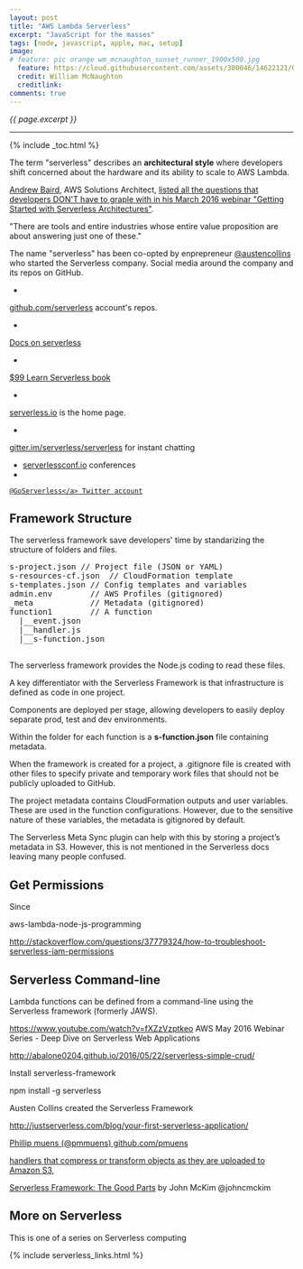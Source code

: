 ```yaml
---
layout: post
title: "AWS Lambda Serverless"
excerpt: "JavaScript for the masses"
tags: [node, javascript, apple, mac, setup]
image:
# feature: pic orange wm_mcnaughton_sunset_runner_1900x500.jpg
  feature: https://cloud.githubusercontent.com/assets/300046/14622121/097d7550-0585-11e6-9543-27d45c2487c2.jpg
  credit: William McNaughton
  creditlink: 
comments: true
---
```

<i>{{ page.excerpt }}</i>
<hr />

{% include _toc.html %}

The term "serverless" describes an <strong>architectural style</strong> 
where developers shift concerned about the hardware and its ability to scale to AWS Lambda.

<a target="_blank" href="https://www.linkedin.com/in/andrew-baird-2bb7324a">
Andrew Baird</a>, AWS Solutions Architect, 
<a target="_blank" href="https://www.youtube.com/watch?v=O2GQRC0sVA8&t=5m22s">
listed all the questions that developers DON'T have to graple with
in his March 2016 webinar "Getting Started with Serverless Architectures"</a>.

   "There are tools and entire industries whose entire value proposition are about answering just one of these."


The name "serverless" has been co-opted by enprepreneur 
<a target="_blank" href="https://twitter.com/austencollins">
@austencollins</a>
who started the Serverless company.
Social media around the company and its repos on GitHub.

   * <a target="_blank" href="https://github.com/serverless.io/">
   github.com/serverless</a> account's repos.
   * <a target="_blank" href="https://github.com/serverless.io/">
   Docs on serverless</a>
   * <a target="_blank" href="https://gumroad.com/l/learn-serverless-book">
   $99 Learn Serverless book</a>

   * <a target="_blank" href="https://www.serverless.io/">
   serverless.io</a> is the home page.
   * <a target="_blank" href="https://gitter.im/serverless/serverless">
   gitter.im/serverless/serverless</a> for instant chatting
   * <a target="_blank" href="http://serverlessconf.io/">serverlessconf.io</a> conferences
   * <a target="_blank" href="https://twitter.com/search?q=goserverless&src=typd">
    @GoServerless</a> Twitter account

<a name="FrameworkStructure"></a>

## Framework Structure #

The serverless framework save developers' time by standarizing the structure of folders and files.

   <pre>
s-project.json // Project file (JSON or YAML)
s-resources-cf.json  // CloudFormation template
s-templates.json // Config templates and variables
admin.env        // AWS Profiles (gitignored)
_meta            // Metadata (gitignored)
function1        // A function
  |__event.json
  |__handler.js
  |__s-function.json
   </pre>

The serverless framework provides the Node.js coding to read these files.

A key differentiator with the Serverless Framework is that infrastructure is defined as code in one project. 

Components are deployed per stage, allowing developers to easily deploy separate prod, test and dev environments.

Within the folder for each function is a <strong>s-function.json</strong> file containing metadata.

When the framework is created for a project, a .gitignore file is created with other files
to specify private and temporary work files that should not be publicly uploaded to GitHub.

The project metadata contains CloudFormation outputs and user variables. These are used in the function configurations. However, due to the sensitive nature of these variables, the metadata is gitignored by default.

The Serverless Meta Sync plugin can help with this by storing a project’s metadata in S3. 
However, this is not mentioned in the Serverless docs leaving many people confused.

<a id="IAM"></a>

## Get Permissions #

Since 

aws-lambda-node-js-programming


http://stackoverflow.com/questions/37779324/how-to-troubleshoot-serverless-iam-permissions



## Serverless Command-line #

Lambda functions can be defined from a command-line using the Serverless framework (formerly JAWS).

https://www.youtube.com/watch?v=fXZzVzptkeo
AWS May 2016 Webinar Series - Deep Dive on Serverless Web Applications

http://abalone0204.github.io/2016/05/22/serverless-simple-crud/

Install serverless-framework 

   npm install -g serverless

Austen Collins created the Serverless Framework

http://justserverless.com/blog/your-first-serverless-application/


<a target="_blank" href="http://justserverless.com/blog/nanoservices-microservices-monolith-serverless-architectures-by-example/">
Phillip muens (@pmmuens)
github.com/pmuens

handlers that compress or transform objects as they are uploaded to Amazon S3, 


<a target="_blank" href="https://medium.com/@johncmckim/serverless-framework-the-good-parts-9d84e5a02467#.yxruhhlna">
Serverless Framework: The Good Parts</a>
by John McKim 
@johncmckim  


## More on Serverless #

This is one of a series on Serverless computing

{% include serverless_links.html %}
